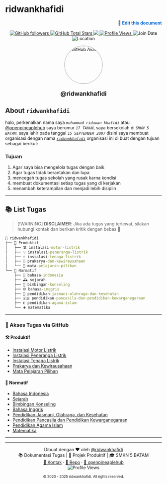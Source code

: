 <!-- 
  Author: Muhammad Riduwan Khafidi
  GitHub: https://github.com/ridwankhafidi
  SMKN 5 BATAM | Lahir: 15 Sep 2007
  Description: Dokumentasi tugas sekolah dan projek produktif SMKN 5 Batam.
-->

# ridwankhafidi
<p align="right">
  📝 <a href="https://github.com/ridwankhafidi/.github/edit/main/README.md" style="font-weight: bold; color: #0366d6; text-decoration: none;">Edit this document</a>
</p>

<p align="center">
  <a href="https://github.com/ridwankhafidi?tab=followers">
    <img src="https://img.shields.io/github/followers/ridwankhafidi?label=Followers&style=social" alt="GitHub followers">
  </a>
  <a href="https://github.com/ridwankhafidi?tab=repositories">
    <img src="https://img.shields.io/github/stars/ridwankhafidi?affiliations=OWNER%2CCOLLABORATOR&label=Total%20Stars&style=flat-square" alt="GitHub Total Stars">
  </a>
  <a href="https://github.com/ridwankhafidi?tab=repositories">
    <img src="https://img.shields.io/badge/dynamic/json?color=brightgreen&label=Public%20Repos&query=$.public_repos&url=https://api.github.com/users/ridwankhafidi&style=flat-square">
  </a>  
  <a href="https://github.com/ridwankhafidi">
    <img src="https://komarev.com/ghpvc/?username=ridwankhafidi&style=flat-square" alt="Profile Views">
  </a>
  <img src="https://img.shields.io/badge/Joined-October%202020-blue?style=flat-square" alt="Join Date">
  <img src="https://img.shields.io/badge/Location-🌍%20Indonesia-orange?style=flat-square" alt="Location">
</p>

<p align="center">
  <a href="https://github.com/ridwankhafidi">
    <img src="https://github.com/ridwankhafidi.png" alt="GitHub Avatar" width="120" style="border-radius: 50%; border: 2px solid #ccc;" />
  </a>
</p>

<p align="center" style="font-size: 1.2rem; font-weight: bold;">
  <strong>@ridwankhafidi</strong>
</p>

## About `ridwankhafidi`

halo, perkenalkan nama saya _`muhammad riduwan khafidi`_ atau [@openpineaplehub](https://github.com/openpineaplehub) saya berumur _`17 TAHUN`_, saya bersekolah di _`SMKN 5 BATAM`_.
saya lahir pada tanggal _`15 SEPTEMBER 2007`_ disini saya membuat organisasi dengan nama [_`ridwankhafidi`_](https://github.com/ridwankhafidi/) organisasi ini di buat dengan tujuan sebagai berikut:

### Tujuan

1. Agar saya bisa mengelola tugas dengan baik
2. Agar tugas tidak berantakan dan lupa
3. mencegah tugas sekolah yang rusak karna kondisi
4. membuat dokumentasi setiap tugas yang di kerjakan
5. menambah keterampilan dan menjadi lebih disiplin

---

## 📚 List Tugas
>
> [!WARNING]
> **DISCLAIMER**: Jika ada tugas yang terlewat, silakan hubungi kontak dan berikan kritik dengan bebas 📨

```cmd
📁 ridwankhafidi
├── 📂 Produktif
│   ├── 🛠️ instalasi-motor-listrik
│   ├── 💡 instalasi-peneranga-listrik
│   ├── ⚡ instalasi-tenaga-listrik
│   ├── 🧪 prakarya-dan-kewirausahaan
│   └── 📘 mata-pelajaran-pilihan
└── 📂 Normatif
    ├── 📝 bahasa-indonesia
    ├── 🕰️ sejarah
    ├── 🧠 bimbingan-konseling
    ├── 🌐 bahasa-inggris
    ├── 🏃 pendidikan-jasmani-olahraga-dan-kesehatan
    ├── 🇮🇩 pendidikan-pancasila-dan-pendidikan-kewarganegaraan
    ├── ☪️ pendidikan-agama-islam
    └── ➕ matematika
```

---

### 🔗 Akses Tugas via GitHub

#### 🛠️ Produktif

- [Instalasi Motor Listrik](https://github.com/ridwankhafidi/instalasi-motor-listrik)
- [Instalasi Peneranga Listrik](https://github.com/ridwankhafidi/instalasi-peneranga-listrik)
- [Instalasi Tenaga Listrik](https://github.com/ridwankhafidi/instalasi-tenaga-listrik)
- [Prakarya dan Kewirausahaan](https://github.com/ridwankhafidi/prakarya-dan-kewirausahaan)
- [Mata Pelajaran Pilihan](https://github.com/ridwankhafidi/mata-pelajaran-pilihan)

#### 📘 Normatif

- [Bahasa Indonesia](https://github.com/ridwankhafidi/bahasa-indonesia)
- [Sejarah](https://github.com/ridwankhafidi/sejarah)
- [Bimbingan Konseling](https://github.com/ridwankhafidi/bimbingan-konseling)
- [Bahasa Inggris](https://github.com/ridwankhafidi/bahasa-inggris)
- [Pendidikan Jasmani, Olahraga, dan Kesehatan](https://github.com/ridwankhafidi/pendidikan-jasmani-olahraga-dan-kesehatan)
- [Pendidikan Pancasila dan Pendidikan Kewarganegaraan](https://github.com/ridwankhafidi/pendidikan-pancasila-dan-pendidikan-kewarganegaraan)
- [Pendidikan Agama Islam](https://github.com/ridwankhafidi/pendidikan-agama-islam)
- [Matematika](https://github.com/ridwankhafidi/matematika)

---


---

<p align="center">
  Dibuat dengan ❤️ oleh <a href="https://github.com/ridwankhafidi">@ridwankhafidi</a> <br/>
  📚 Dokumentasi Tugas | 🔧 Projek Produktif | 🎓 SMKN 5 BATAM <br/>
  <a href="mailto:openpineaple@gmail.com.com">📩 Kontak</a> · 
  <a href="https://github.com/ridwankhafidi?tab=repositories">📂 Repo</a> · 
  <a href="https://github.com/openpineaplehub">🚀 openpineaplehub</a> <br/>
  <img src="https://komarev.com/ghpvc/?username=ridwankhafidi&style=flat-square&color=blue" alt="Profile Views"/>
</p>

<p align="center" style="font-size: 0.8em;">
  &copy; 2020 - 2025 ridwankhafidi. All rights reserved.
</p>

